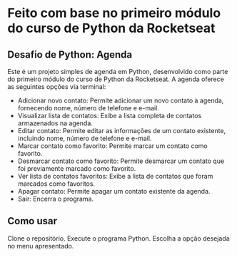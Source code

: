# Feito com base no primeiro módulo do curso de Python da Rocketseat

## Desafio de Python: Agenda
Este é um projeto simples de agenda em Python, desenvolvido como parte do primeiro módulo do curso de Python da Rocketseat. A agenda oferece as seguintes opções via terminal:

- Adicionar novo contato: Permite adicionar um novo contato à agenda, fornecendo nome, número de telefone e e-mail.
- Visualizar lista de contatos: Exibe a lista completa de contatos armazenados na agenda.
- Editar contato: Permite editar as informações de um contato existente, incluindo nome, número de telefone e e-mail.
- Marcar contato como favorito: Permite marcar um contato como favorito.
- Desmarcar contato como favorito: Permite desmarcar um contato que foi previamente marcado como favorito.
- Ver lista de contatos favoritos: Exibe a lista de contatos que foram marcados como favoritos.
- Apagar contato: Permite apagar um contato existente da agenda.
- Sair: Encerra o programa.

## Como usar
Clone o repositório.
Execute o programa Python.
Escolha a opção desejada no menu apresentado.
